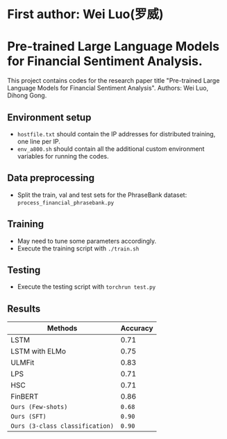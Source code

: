 # First author: Wei Luo(罗威)
# Pre-trained Large Language Models for Financial Sentiment Analysis.
This project contains codes for the research paper title "Pre-trained Large Language Models for Financial Sentiment Analysis". Authors: Wei Luo, Dihong Gong.

## Environment setup
- `hostfile.txt` should contain the IP addresses for distributed training, one line per IP.
- `env_a800.sh` should contain all the additional custom environment variables for running the codes.

## Data preprocessing
- Split the train, val and test sets for the PhraseBank dataset: `process_financial_phrasebank.py`

## Training
- May need to tune some parameters accordingly.
- Execute the training script with `./train.sh`

## Testing
- Execute the testing script with `torchrun test.py`

## Results
Methods | Accuracy
--- | ---
LSTM | 0.71
LSTM with ELMo | 0.75
ULMFit | 0.83
LPS | 0.71
HSC | 0.71
FinBERT | 0.86
`Ours (Few-shots)` | `0.68`
`Ours (SFT)` | `0.90`
`Ours (3-class classification)` | `0.90`
